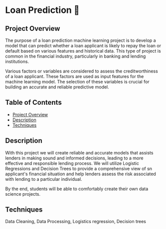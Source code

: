 # Loan Prediction :money_with_wings: 

## Project Overview
The purpose of a loan prediction machine learning project is to develop a model that can predict whether a loan applicant is likely to repay the loan or default based on various features and historical data. This type of project is common in the financial industry, particularly in banking and lending institutions.

Various factors or variables are considered to assess the creditworthiness of a loan applicant. 
These factors are used as input features for the machine learning model. The selection of these variables is crucial for building an accurate and reliable predictive model.

## Table of Contents

- [Project Overview](#Project-Overview)
- [Description](#Description)
- [Techniques](#Techniques)
  
## Description
With this project we will create reliable and accurate models that assists lenders in making sound and informed decisions, leading to a more effective and responsible lending process.
We will utilize Logistic Regressions and Decision Trees to provide a comprehensive view of sn applicant's financial situation and help lenders assess the risk associated with lending to a particular individual.

By the end, students will be able to comfortably create their own data science projects. 

## Techniques 
Data Cleaning, Data Processing, Logistics regression, Decision trees
